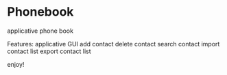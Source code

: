 # Phonebook
 applicative phone book

Features:
applicative GUI
add contact
delete contact
search contact
import contact list
export contact list

enjoy!
